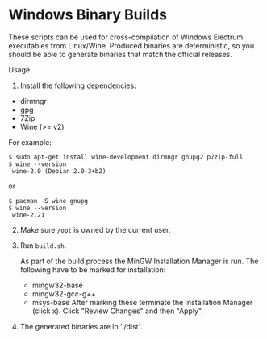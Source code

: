 Windows Binary Builds
=====================

These scripts can be used for cross-compilation of Windows Electrum executables from Linux/Wine.
Produced binaries are deterministic, so you should be able to generate binaries that match the official releases. 


Usage:


1. Install the following dependencies:

 - dirmngr
 - gpg
 - 7Zip
 - Wine (>= v2)

For example:


```
$ sudo apt-get install wine-development dirmngr gnupg2 p7zip-full
$ wine --version
 wine-2.0 (Debian 2.0-3+b2)
```

or

```
$ pacman -S wine gnupg
$ wine --version
 wine-2.21
```

2. Make sure `/opt` is owned by the current user.
3. Run `build.sh`.

   As part of the build process the MinGW Installation Manager is run. 
   The following have to be marked for installation:
   - mingw32-base
   - mingw32-gcc-g++ 
   - msys-base
   After marking these terminate the Installation Manager (click x).
   Click "Review Changes" and then "Apply".

4. The generated binaries are in './dist'.
